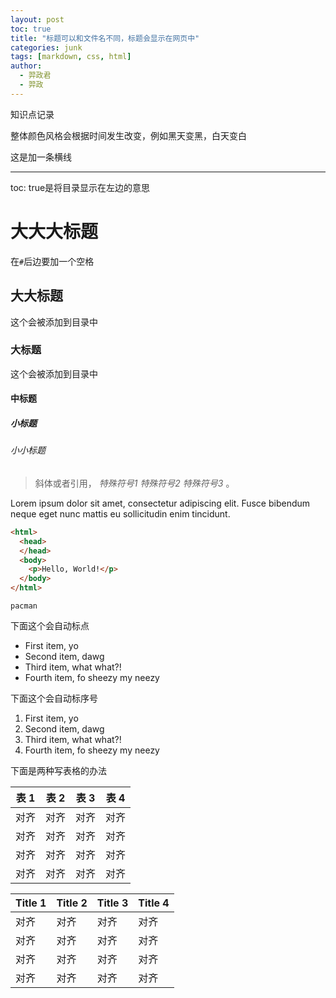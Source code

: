 ```yaml
---
layout: post
toc: true
title: "标题可以和文件名不同，标题会显示在网页中"
categories: junk
tags: [markdown, css, html]
author:
  - 羿政君
  - 羿政
---
```






知识点记录

整体颜色风格会根据时间发生改变，例如黑天变黑，白天变白

这是加一条横线

---

toc: true是将目录显示在左边的意思

# 大大大标题

在`#`后边要加一个空格

## 大大标题

这个会被添加到目录中

### 大标题

这个会被添加到目录中

#### 中标题

##### 小标题

###### 小小标题


> 斜体或者引用， *特殊符号1*  <i>特殊符号2</i>  <em>特殊符号3</em> 。

Lorem ipsum dolor sit amet, consectetur adipiscing elit. Fusce bibendum neque eget nunc mattis eu sollicitudin enim tincidunt.



```html
<html>
  <head>
  </head>
  <body>
    <p>Hello, World!</p>
  </body>
</html>
```


`pacman`


下面这个会自动标点
- First item, yo
- Second item, dawg
- Third item, what what?!
- Fourth item, fo sheezy my neezy

下面这个会自动标序号
1. First item, yo
2. Second item, dawg
3. Third item, what what?!
4. Fourth item, fo sheezy my neezy



下面是两种写表格的办法

表 1               | 表 2               | 表 3               | 表 4
--------------------- | --------------------- | --------------------- | ---------------------
对齐                 | 对齐           | 对齐     | 对齐
对齐 | 对齐 | 对齐 | 对齐
对齐 | 对齐 | 对齐 | 对齐
对齐 | 对齐 | 对齐 | 对齐


Title 1 | Title 2 | Title 3 | Title 4
--- | --- | --- | ---
对齐 | 对齐 | 对齐 | 对齐
对齐 | 对齐 | 对齐 | 对齐
对齐 | 对齐 | 对齐 | 对齐
对齐 | 对齐 | 对齐 | 对齐
